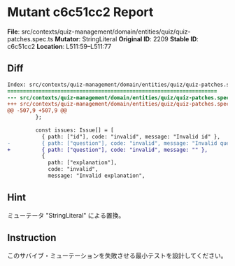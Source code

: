 # Mutant c6c51cc2 Report

**File**: src/contexts/quiz-management/domain/entities/quiz/quiz-patches.spec.ts
**Mutator**: StringLiteral
**Original ID**: 2209
**Stable ID**: c6c51cc2
**Location**: L511:59–L511:77

## Diff

```diff
Index: src/contexts/quiz-management/domain/entities/quiz/quiz-patches.spec.ts
===================================================================
--- src/contexts/quiz-management/domain/entities/quiz/quiz-patches.spec.ts	original
+++ src/contexts/quiz-management/domain/entities/quiz/quiz-patches.spec.ts	mutated #2209
@@ -507,9 +507,9 @@
         };
 
         const issues: Issue[] = [
           { path: ["id"], code: "invalid", message: "Invalid id" },
-          { path: ["question"], code: "invalid", message: "Invalid question" },
+          { path: ["question"], code: "invalid", message: "" },
           {
             path: ["explanation"],
             code: "invalid",
             message: "Invalid explanation",
```

## Hint

ミューテータ "StringLiteral" による置換。

## Instruction

このサバイブ・ミューテーションを失敗させる最小テストを設計してください。

